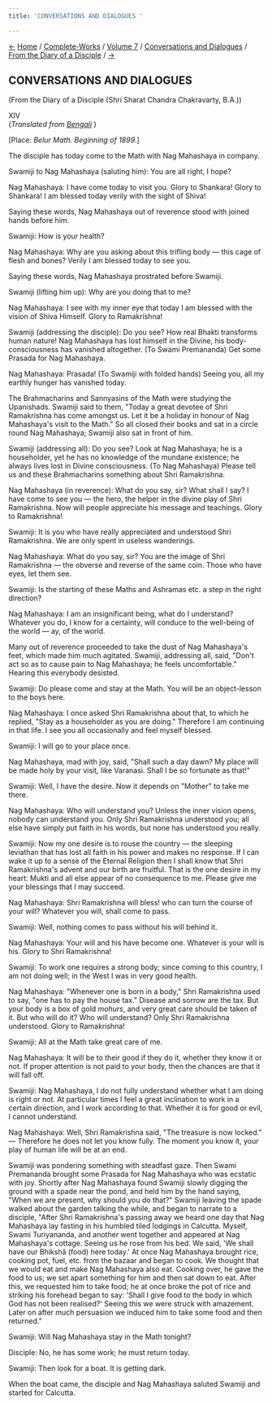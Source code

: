 ```yaml
---
title: 'CONVERSATIONS AND DIALOGUES '

---
```

<div>

[←](scc_xiii.htm) [Home](../../../../index.htm) /
[Complete-Works](../../../complete_works.htm) / [Volume
7](../../volume_7_contents.htm) / [Conversations and
Dialogues](../conversations_and_dialogues_contents.htm) / [From the
Diary of a Disciple](from_the_diary_of_a_disciple_contents.htm)
/ [→](scc_xv.htm)

  

## CONVERSATIONS AND DIALOGUES

(From the Diary of a Disciple (Shri Sharat Chandra Chakravarty, B.A.))

XIV  
(*Translated from [Bengali](swami_shishya_30e7_14.pdf)* )

\[Place: *Belur Math. Beginning of 1899*.\]

The disciple has today come to the Math with Nag Mahashaya in company.

Swamiji to Nag Mahashaya (saluting him): You are all right, I hope?

Nag Mahashaya: I have come today to visit you. Glory to Shankara! Glory
to Shankara! I am blessed today verily with the sight of Shiva!

Saying these words, Nag Mahashaya out of reverence stood with joined
hands before him.

Swamiji: How is your health?

Nag Mahashaya: Why are you asking about this trifling body — this cage
of flesh and bones? Verily I am blessed today to see you.

Saying these words, Nag Mahashaya prostrated before Swamiji.

Swamiji (lifting him up): Why are you doing that to me?

Nag Mahashaya: I see with my inner eye that today I am blessed with the
vision of Shiva Himself. Glory to Ramakrishna!

Swamiji (addressing the disciple): Do you see? How real Bhakti
transforms human nature! Nag Mahashaya has lost himself in the Divine,
his body-consciousness has vanished altogether. (To Swami Premananda)
Get some Prasada for Nag Mahashaya.

Nag Mahashaya: Prasada! (To Swamiji with folded hands) Seeing you, all
my earthly hunger has vanished today.

The Brahmacharins and Sannyasins of the Math were studying the
Upanishads. Swamiji said to them, "Today a great devotee of Shri
Ramakrishna has come amongst us. Let it be a holiday in honour of Nag
Mahashaya's visit to the Math." So all closed their books and sat in a
circle round Nag Mahashaya; Swamiji also sat in front of him.

Swamiji (addressing all): Do you see? Look at Nag Mahashaya; he is a
householder, yet he has no knowledge of the mundane existence; he always
lives lost in Divine consciousness. (To Nag Mahashaya) Please tell us
and these Brahmacharins something about Shri Ramakrishna.

Nag Mahashaya (in reverence): What do you say, sir? What shall I say? I
have come to see you — the hero, the helper in the divine play of Shri
Ramakrishna. Now will people appreciate his message and teachings. Glory
to Ramakrishna!

Swamiji: It is you who have really appreciated and understood Shri
Ramakrishna. We are only spent in useless wanderings.

Nag Mahashaya: What do you say, sir? You are the image of Shri
Ramakrishna — the obverse and reverse of the same coin. Those who have
eyes, let them see.

Swamiji: Is the starting of these Maths and Ashramas etc. a step in the
right direction?

Nag Mahashaya: I am an insignificant being, what do I understand?
Whatever you do, I know for a certainty, will conduce to the well-being
of the world — ay, of the world.

Many out of reverence proceeded to take the dust of Nag Mahashaya's
feet, which made him much agitated. Swamiji, addressing all, said,
"Don't act so as to cause pain to Nag Mahashaya; he feels
uncomfortable." Hearing this everybody desisted.

Swamiji: Do please come and stay at the Math. You will be an
object-lesson to the boys here.

Nag Mahashaya: I once asked Shri Ramakrishna about that, to which he
replied, "Stay as a householder as you are doing." Therefore I am
continuing in that life. I see you all occasionally and feel myself
blessed.

Swamiji: I will go to your place once.

Nag Mahashaya, mad with joy, said, "Shall such a day dawn? My place will
be made holy by your visit, like Varanasi. Shall I be so fortunate as
that!"

Swamiji: Well, I have the desire. Now it depends on "Mother" to take me
there.

Nag Mahashaya: Who will understand you? Unless the inner vision opens,
nobody can understand you. Only Shri Ramakrishna understood you; all
else have simply put faith in his words, but none has understood you
really.

Swamiji: Now my one desire is to rouse the country — the sleeping
leviathan that has lost all faith in his power and makes no response. If
I can wake it up to a sense of the Eternal Religion then I shall know
that Shri Ramakrishna's advent and our birth are fruitful. That is the
one desire in my heart: Mukti and all else appear of no consequence to
me. Please give me your blessings that I may succeed.

Nag Mahashaya: Shri Ramakrishna will bless! who can turn the course of
your will? Whatever you will, shall come to pass.

Swamiji: Well, nothing comes to pass without his will behind it.

Nag Mahashaya: Your will and his have become one. Whatever is your will
is his. Glory to Shri Ramakrishna!

Swamiji: To work one requires a strong body; since coming to this
country, I am not doing well; in the West I was in very good health.

Nag Mahashaya: "Whenever one is born in a body," Shri Ramakrishna used
to say, "one has to pay the house tax." Disease and sorrow are the tax.
But your body is a box of gold *mohurs*, and very great care should be
taken of it. But who will do it? Who will understand? Only Shri
Ramakrishna understood. Glory to Ramakrishna!

Swamiji: All at the Math take great care of me.

Nag Mahashaya: It will be to their good if they do it, whether they know
it or not. If proper attention is not paid to your body, then the
chances are that it will fall off.

Swamiji: Nag Mahashaya, I do not fully understand whether what I am
doing is right or not. At particular times I feel a great inclination to
work in a certain direction, and I work according to that. Whether it is
for good or evil, I cannot understand.

Nag Mahashaya: Well, Shri Ramakrishna said, "The treasure is now
locked." — Therefore he does not let you know fully. The moment you know
it, your play of human life will be at an end.

Swamiji was pondering something with steadfast gaze. Then Swami
Premananda brought some Prasada for Nag Mahashaya who was ecstatic with
joy. Shortly after Nag Mahashaya found Swamiji slowly digging the ground
with a spade near the pond, and held him by the hand saying, "When we
are present, why should you do that?" Swamiji leaving the spade walked
about the garden talking the while, and began to narrate to a disciple,
"After Shri Ramakrishna's passing away we heard one day that Nag
Mahashaya lay fasting in his humbled tiled lodgings in Calcutta. Myself,
Swami Turiyananda, and another went together and appeared at Nag
Mahashaya's cottage. Seeing us he rose from his bed. We said, 'We shall
have our Bhikshâ (food) here today.' At once Nag Mahashaya brought rice,
cooking pot, fuel, etc. from the bazaar and began to cook. We thought
that we would eat and make Nag Mahashaya also eat. Cooking over, he gave
the food to us; we set apart something for him and then sat down to eat.
After this, we requested him to take food; he at once broke the pot of
rice and striking his forehead began to say: 'Shall I give food to the
body in which God has not been realised?' Seeing this we were struck
with amazement. Later on after much persuasion we induced him to take
some food and then returned."

Swamiji: Will Nag Mahashaya stay in the Math tonight?

Disciple: No, he has some work; he must return today.

Swamiji: Then look for a boat. It is getting dark.

When the boat came, the disciple and Nag Mahashaya saluted Swamiji and
started for Calcutta.

</div>
